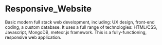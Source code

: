 # Responsive_Website
Basic modern full stack web development, including: UX design, front-end coding, a custom database. It uses a full range of technologies: HTML/CSS, Javascript, MongoDB, meteor.js framework. This is a fully-functioning, responsive web application.
